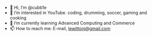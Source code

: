 - 👋 Hi, I’m @cubb1e
- 👀 I’m interested in YouTube. coding, drumming, soccer, gaming and cooking
- 🌱 I’m currently learning Advanced Computing and Commerce
- 📫 How to reach me: E-mail, lewittonj@gmail.com
